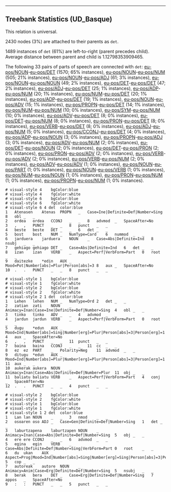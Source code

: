 

--------------------------------------------------------------------------------

## Treebank Statistics (UD_Basque)

This relation is universal.

2430 nodes (3%) are attached to their parents as `det`.

1489 instances of `det` (61%) are left-to-right (parent precedes child).
Average distance between parent and child is 1.12798353909465.

The following 33 pairs of parts of speech are connected with `det`: [eu-pos/NOUN]()-[eu-pos/DET]() (1570; 65% instances), [eu-pos/NOUN]()-[eu-pos/NUM]() (505; 21% instances), [eu-pos/NOUN]()-[eu-pos/ADJ]() (61; 3% instances), [eu-pos/NOUN]()-[eu-pos/NOUN]() (49; 2% instances), [eu-pos/DET]()-[eu-pos/DET]() (47; 2% instances), [eu-pos/ADJ]()-[eu-pos/DET]() (25; 1% instances), [eu-pos/ADP]()-[eu-pos/NUM]() (20; 1% instances), [eu-pos/NUM]()-[eu-pos/DET]() (20; 1% instances), [eu-pos/ADP]()-[eu-pos/DET]() (19; 1% instances), [eu-pos/NOUN]()-[eu-pos/ADV]() (15; 1% instances), [eu-pos/PROPN]()-[eu-pos/DET]() (14; 1% instances), [eu-pos/NUM]()-[eu-pos/NUM]() (10; 0% instances), [eu-pos/SYM]()-[eu-pos/NUM]() (10; 0% instances), [eu-pos/ADV]()-[eu-pos/DET]() (8; 0% instances), [eu-pos/DET]()-[eu-pos/NUM]() (8; 0% instances), [eu-pos/PRON]()-[eu-pos/DET]() (8; 0% instances), [eu-pos/VERB]()-[eu-pos/DET]() (8; 0% instances), [eu-pos/ADJ]()-[eu-pos/NUM]() (5; 0% instances), [eu-pos/CCONJ]()-[eu-pos/DET]() (4; 0% instances), [eu-pos/ADP]()-[eu-pos/NOUN]() (3; 0% instances), [eu-pos/PROPN]()-[eu-pos/ADJ]() (3; 0% instances), [eu-pos/ADV]()-[eu-pos/NUM]() (2; 0% instances), [eu-pos/DET]()-[eu-pos/NOUN]() (2; 0% instances), [eu-pos/DET]()-[eu-pos/PRON]() (2; 0% instances), [eu-pos/PRON]()-[eu-pos/ADV]() (2; 0% instances), [eu-pos/VERB]()-[eu-pos/ADV]() (2; 0% instances), [eu-pos/VERB]()-[eu-pos/NUM]() (2; 0% instances), [eu-pos/ADV]()-[eu-pos/ADV]() (1; 0% instances), [eu-pos/NOUN]()-[eu-pos/PART]() (1; 0% instances), [eu-pos/NOUN]()-[eu-pos/VERB]() (1; 0% instances), [eu-pos/NUM]()-[eu-pos/NOUN]() (1; 0% instances), [eu-pos/PRON]()-[eu-pos/NUM]() (1; 0% instances), [eu-pos/PROPN]()-[eu-pos/NUM]() (1; 0% instances).


~~~ conllu
# visual-style 4	bgColor:blue
# visual-style 4	fgColor:white
# visual-style 6	bgColor:blue
# visual-style 6	fgColor:white
# visual-style 6 4 det	color:blue
1	Atenasen	Atenas	PROPN	_	Case=Ine|Definite=Def|Number=Sing	8	obl	_	_
2	ordea	ordea	CCONJ	_	_	8	advmod	_	SpaceAfter=No
3	,	,	PUNCT	_	_	8	punct	_	_
4	beste	beste	DET	_	_	6	det	_	_
5	bost	bost	NUM	_	NumType=Card	6	nummod	_	_
6	jarduera	jarduera	NOUN	_	Case=Abs|Definite=Ind	8	nsubj	_	_
7	gehiago	gehiago	DET	_	Case=Abs|Definite=Ind	6	det	_	_
8	izan	izan	VERB	_	Aspect=Perf|VerbForm=Part	0	root	_	_
9	daitezke	*edin	AUX	_	Mood=Pot|Number[abs]=Plur|Person[abs]=3	8	aux	_	SpaceAfter=No
10	.	.	PUNCT	_	_	8	punct	_	_

~~~


~~~ conllu
# visual-style 1	bgColor:blue
# visual-style 1	fgColor:white
# visual-style 2	bgColor:blue
# visual-style 2	fgColor:white
# visual-style 2 1 det	color:blue
1	Lehen	lehen	NUM	_	NumType=Ord	2	det	_	_
2	zatian	zati	NOUN	_	Animacy=Inan|Case=Ine|Definite=Def|Number=Sing	4	obl	_	_
3	tinko	tinko	ADV	_	_	4	advmod	_	_
4	jardun	jardun	VERB	_	Aspect=Perf|VerbForm=Part	0	root	_	_
5	dugu	*edun	AUX	_	Mood=Ind|Number[abs]=Sing|Number[erg]=Plur|Person[abs]=3|Person[erg]=1	4	aux	_	SpaceAfter=No
6	,	,	PUNCT	_	_	11	punct	_	_
7	baina	baina	CCONJ	_	_	11	cc	_	_
8	ez	ez	PART	_	Polarity=Neg	11	advmod	_	_
9	ditugu	*edun	AUX	_	Mood=Ind|Number[abs]=Plur|Number[erg]=Plur|Person[abs]=3|Person[erg]=1	11	aux	_	_
10	aukerak	aukera	NOUN	_	Animacy=Inan|Case=Abs|Definite=Def|Number=Plur	11	obj	_	_
11	baliatu	baliatu	VERB	_	Aspect=Perf|VerbForm=Part	4	conj	_	SpaceAfter=No
12	.	.	PUNCT	_	_	4	punct	_	_

~~~


~~~ conllu
# visual-style 2	bgColor:blue
# visual-style 2	fgColor:white
# visual-style 1	bgColor:blue
# visual-style 1	fgColor:white
# visual-style 1 2 det	color:blue
1	Lan	lan	NOUN	_	_	3	nmod	_	_
2	osoaren	oso	ADJ	_	Case=Gen|Definite=Def|Number=Sing	1	det	_	_
3	laburtzapena	laburtzapen	NOUN	_	Animacy=Inan|Case=Abs|Definite=Def|Number=Sing	5	obj	_	_
4	ere	ere	CCONJ	_	_	6	advmod	_	_
5	egina	egin	VERB	_	Case=Abs|Definite=Def|Number=Sing|VerbForm=Part	0	root	_	_
6	du	ukan	AUX	_	Aspect=Prog|Mood=Ind|Number[abs]=Sing|Number[erg]=Sing|Person[abs]=3|Person[erg]=3	5	cop	_	_
7	autoreak	autore	NOUN	_	Animacy=Anim|Case=Erg|Definite=Def|Number=Sing	5	nsubj	_	_
8	berak	bera	DET	_	Case=Erg|Definite=Def|Number=Sing	7	appos	_	SpaceAfter=No
9	:	:	PUNCT	_	_	5	punct	_	_

~~~


